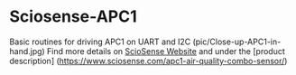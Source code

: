 # Sciosense-APC1
Basic routines for driving APC1 on UART and I2C
(pic/Close-up-APC1-in-hand.jpg)
Find more details on [ScioSense Website](https://www.sciosense.com) and under the [product description] (https://www.sciosense.com/apc1-air-quality-combo-sensor/)


